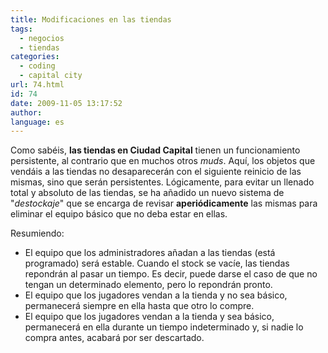 ```yaml
---
title: Modificaciones en las tiendas
tags:
  - negocios
  - tiendas
categories:
  - coding
  - capital city
url: 74.html
id: 74
date: 2009-11-05 13:17:52
author:
language: es
---
```


Como sabéis, **las tiendas en Ciudad Capital** tienen un funcionamiento persistente, al contrario que en muchos otros _muds_. Aquí, los objetos que vendáis a las tiendas no desaparecerán con el siguiente reinicio de las mismas, sino que serán persistentes. Lógicamente, para evitar un llenado total y absoluto de las tiendas, se ha añadido un nuevo sistema de "_destockaje_" que se encarga de revisar **aperiódicamente** las mismas para eliminar el equipo básico que no deba estar en ellas.

Resumiendo:

* El equipo que los administradores añadan a las tiendas (está programado) será estable. Cuando el stock se vacíe, las tiendas repondrán al pasar un tiempo. Es decir, puede darse el caso de que no tengan un determinado elemento, pero lo repondrán pronto.
* El equipo que los jugadores vendan a la tienda y no sea básico, permanecerá siempre en ella hasta que otro lo compre.
* El equipo que los jugadores vendan a la tienda y sea básico, permanecerá en ella durante un tiempo indeterminado y, si nadie lo compra antes, acabará por ser descartado.

